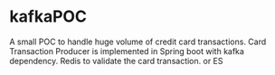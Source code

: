 # kafkaPOC
A small POC to handle huge volume of credit card transactions. Card Transaction Producer is implemented in Spring boot with kafka dependency. Redis to validate the card transaction. or ES
